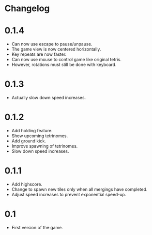 # Changelog

# 0.1.4

 - Can now use escape to pause/unpause.
 - The game view is now centered horizontally.
 - Key repeats are now faster.
 - Can now use mouse to control game like original tetris.
 - However, rotations must still be done with keyboard.

# 0.1.3

 - Actually slow down speed increases.

# 0.1.2

 - Add holding feature.
 - Show upcoming tetrinomes.
 - Add ground kick.
 - Improve spawning of tetrinomes.
 - Slow down speed increases.

# 0.1.1

 - Add highscore.
 - Change to spawn new tiles only when all mergings have completed.
 - Adjust speed increases to prevent exponential speed-up.

# 0.1

 - First version of the game.
